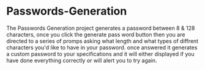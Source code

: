 # Passwords-Generation

The Passwords Generation project generates a password between 8 & 128 characters, once you click the generate pass word button then you are directed to a series of promps asking what length and what types of diffrent characters you'd like to have in your password. once answered it generates a custom password to your specifications and it will either displayed if you have done everything correctly or will alert you to try again.


